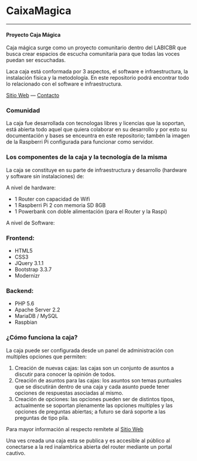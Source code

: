 # CaixaMagica
----------

#### Proyecto Caja Mágica ####

Caja mágica surge como un proyecto comunitario dentro del LABICBR que busca crear espacios de escucha comunitaria para que todas las voces puedan ser escuchadas.

Laca caja está conformada por 3 aspectos, el software e infraestructura, la instalación física y la metodología. En este repositorio podrá encontrar todo lo relacionado con el software e infraestructura.

[Sitio Web](http://caixamagi.ca/) — [Contacto](mailto:info@caixamagi.ca/)


### Comunidad ###

La caja fue desarrollada con tecnologas libres y licencias que la soportan, está abierta todo aquel que quiera colaborar en su desarrollo y por esto su documentación y bases se enceuntra en este repositorio; tambén la imagen de la Raspberri Pi configurada para funcionar como servidor.

### Los componentes de la caja y la tecnología de la misma ###

La caja se constituye en su parte de infraestructura y desarrollo (hardware y software sin instalaciones) de:

A nivel de hardware:

- 1 Router con capacidad de Wifi
- 1 Raspberri Pi 2 con memoria SD 8GB
- 1 Powerbank con doble alimentación (para el Router y la Raspi)

A nivel de Software:

### Frontend: ###
- HTML5
- CSS3
- JQuery 3.1.1
- Bootstrap 3.3.7
- Modernizr

### Backend: ###
- PHP 5.6
- Apache Server 2.2
- MariaDB / MySQL
- Raspbian

### ¿Cómo funciona la caja? ###

La caja puede ser configurada desde un panel de administración con multiples opciones que permiten:

1. Creación de nuevas cajas: las cajas son un conjunto de asuntos a discutir para conocer la opinión de todos.
2. Creación de asuntos para las cajas: los asuntos son temas puntuales que se discutirán dentro de una caja y cada asunto puede tener opciones de respuestas asociadas al mismo.
3. Creación de opciones: las opciones pueden ser de distintos tipos, actualmente se soportan plenamente las opciones multiples y las opciones de preguntas abiertas; a futuro se dará soporte a las preguntas de tipo pila.

Para mayor información al respecto remitete al [Sitio Web](http://caixamagi.ca/)

Una ves creada una caja esta se publica y es accesible al público al conectarse a la red inalambrica abierta del router mediante un portal cautivo.

